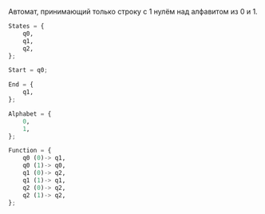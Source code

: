 Автомат, принимающий только строку с 1 нулём над алфавитом из 0 и 1.
```python
States = {
    q0, 
    q1,
    q2,
};

Start = q0;

End = {
    q1,
};

Alphabet = {
    0,
    1,
};

Function = {
    q0 (0)-> q1,
    q0 (1)-> q0,
    q1 (0)-> q2,
    q1 (1)-> q1,
    q2 (0)-> q2,
    q2 (1)-> q2,
};
```